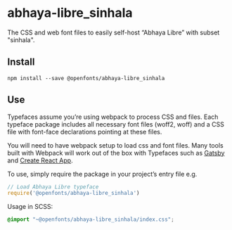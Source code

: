 
# abhaya-libre_sinhala

The CSS and web font files to easily self-host “Abhaya Libre” with subset "sinhala".

## Install

`npm install --save @openfonts/abhaya-libre_sinhala`

## Use

Typefaces assume you’re using webpack to process CSS and files. Each typeface
package includes all necessary font files (woff2, woff) and a CSS file with
font-face declarations pointing at these files.

You will need to have webpack setup to load css and font files. Many tools built
with Webpack will work out of the box with Typefaces such as [Gatsby](https://github.com/gatsbyjs/gatsby)
and [Create React App](https://github.com/facebookincubator/create-react-app).

To use, simply require the package in your project’s entry file e.g.

```javascript
// Load Abhaya Libre typeface
require('@openfonts/abhaya-libre_sinhala')
```

Usage in SCSS:
```scss
@import "~@openfonts/abhaya-libre_sinhala/index.css";
```
